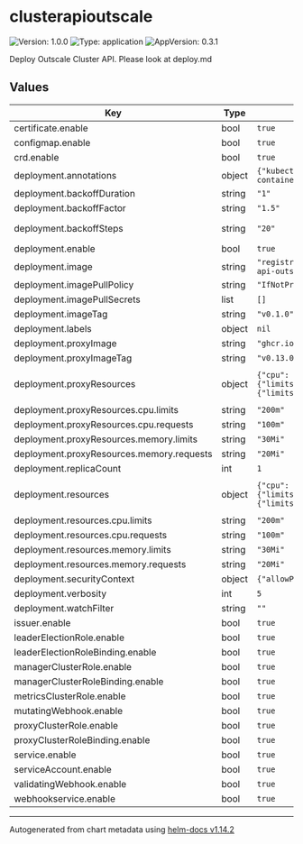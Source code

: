 # clusterapioutscale

![Version: 1.0.0](https://img.shields.io/badge/Version-1.0.0-informational?style=flat-square) ![Type: application](https://img.shields.io/badge/Type-application-informational?style=flat-square) ![AppVersion: 0.3.1](https://img.shields.io/badge/AppVersion-0.3.1-informational?style=flat-square)

Deploy Outscale Cluster API. Please look at deploy.md

## Values

| Key | Type | Default | Description |
|-----|------|---------|-------------|
| certificate.enable | bool | `true` | enable certificate |
| configmap.enable | bool | `true` | enable configmap |
| crd.enable | bool | `true` | enable crd |
| deployment.annotations | object | `{"kubectl.kubernetes.io/default-container":"manager"}` | Annotations to set on pods |
| deployment.backoffDuration | string | `"1"` | Initial duraction of backoff |
| deployment.backoffFactor | string | `"1.5"` | Factor multiplied by Duration for each iteration |
| deployment.backoffSteps | string | `"20"` | Remaining number of iterations in which the duration parameter may change |
| deployment.enable | bool | `true` | Enable deployment |
| deployment.image | string | `"registry.hub.docker.com/outscale/cluster-api-outscale-controllers"` | Outscale provider image |
| deployment.imagePullPolicy | string | `"IfNotPresent"` | ImagePullPolcy to use (IfNotPresent, Never, Always) |
| deployment.imagePullSecrets | list | `[]` | Specify image pull secrets |
| deployment.imageTag | string | `"v0.1.0"` | Outscale provider image tag |
| deployment.labels | object | `nil` | Labels to set on pods |
| deployment.proxyImage | string | `"ghcr.io/brancz/kube-rbac-proxy"` | Proxy image |
| deployment.proxyImageTag | string | `"v0.13.0"` | Proxy image tag |
| deployment.proxyResources | object | `{"cpu":{"limits":"200m","requests":"100m"},"memory":{"limits":"30Mi","requests":"20Mi"}}` | Proxy container resource limit/requests (https://kubernetes.io/docs/concepts/configuration/manage-resources-containers/) |
| deployment.proxyResources.cpu.limits | string | `"200m"` | Container proxy cpu limits |
| deployment.proxyResources.cpu.requests | string | `"100m"` | Container proxy cpu requests |
| deployment.proxyResources.memory.limits | string | `"30Mi"` | Container proxy memory limits |
| deployment.proxyResources.memory.requests | string | `"20Mi"` | Container proxy memory requests |
| deployment.replicaCount | int | `1` | Number of replicas |
| deployment.resources | object | `{"cpu":{"limits":"200m","requests":"100m"},"memory":{"limits":"30Mi","requests":"20Mi"}}` | Container resource limit/requests (https://kubernetes.io/docs/concepts/configuration/manage-resources-containers/) |
| deployment.resources.cpu.limits | string | `"200m"` | Container cpu limts |
| deployment.resources.cpu.requests | string | `"100m"` | Container cpu requests |
| deployment.resources.memory.limits | string | `"30Mi"` | Container memory limits |
| deployment.resources.memory.requests | string | `"20Mi"` | Container memory requests |
| deployment.securityContext | object | `{"allowPrivilegeEscalation":false}` | Additional securityContext to add |
| deployment.verbosity | int | `5` | Verbosity level of plugin |
| deployment.watchFilter | string | `""` |  |
| issuer.enable | bool | `true` | enable issuer |
| leaderElectionRole.enable | bool | `true` | enable leaderElectionRole |
| leaderElectionRoleBinding.enable | bool | `true` | enable leaderElectionRoleBinding |
| managerClusterRole.enable | bool | `true` | enable managerClusterRole |
| managerClusterRoleBinding.enable | bool | `true` | enable managerClusterRoleBinding |
| metricsClusterRole.enable | bool | `true` | enable metricsClusterRole |
| mutatingWebhook.enable | bool | `true` | enable mutatingWebhook |
| proxyClusterRole.enable | bool | `true` | enable proxyClusterRole |
| proxyClusterRoleBinding.enable | bool | `true` | enable proxyClusterRoleBinding |
| service.enable | bool | `true` | enable service |
| serviceAccount.enable | bool | `true` | enable serviceAccount |
| validatingWebhook.enable | bool | `true` | enable validatingWebhook |
| webhookservice.enable | bool | `true` | enable webhookservice |

----------------------------------------------
Autogenerated from chart metadata using [helm-docs v1.14.2](https://github.com/norwoodj/helm-docs/releases/v1.14.2)
